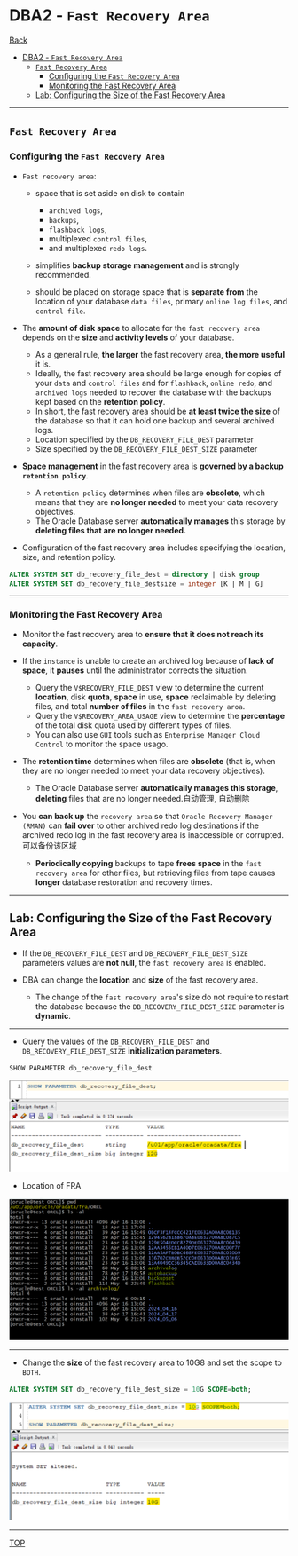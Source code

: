 # DBA2 - `Fast Recovery Area`

[Back](../../index.md)

- [DBA2 - `Fast Recovery Area`](#dba2---fast-recovery-area)
  - [`Fast Recovery Area`](#fast-recovery-area)
    - [Configuring the `Fast Recovery Area`](#configuring-the-fast-recovery-area)
    - [Monitoring the Fast Recovery Area](#monitoring-the-fast-recovery-area)
  - [Lab: Configuring the Size of the Fast Recovery Area](#lab-configuring-the-size-of-the-fast-recovery-area)

---

## `Fast Recovery Area`

### Configuring the `Fast Recovery Area`

- `Fast recovery area`:

  - space that is set aside on disk to contain

    - `archived logs`,
    - `backups`,
    - `flashback logs`,
    - multiplexed `control files`,
    - and multiplexed `redo logs`.

  - simplifies **backup storage management** and is strongly recommended.
  - should be placed on storage space that is **separate from** the location of your database `data files`, primary `online log files`, and `control file`.

- The **amount of disk space** to allocate for the `fast recovery area` depends on the **size** and **activity levels** of your database.

  - As a general rule, **the larger** the fast recovery area, **the more useful** it is.
  - Ideally, the fast recovery area should be large enough for copies of your `data` and `control files` and for `flashback`, `online redo`, and `archived logs` needed to recover the database with the backups kept based on the **retention policy**.
  - In short, the fast recovery area should be **at least twice the size** of the database so that it can hold one backup and several archived logs.
  - Location specified by the `DB_RECOVERY_FILE_DEST` parameter
  - Size specified by the `DB_RECOVERY_FILE_DEST_SIZE` parameter

- **Space management** in the fast recovery area is **governed by a backup `retention policy`**.

  - A `retention policy` determines when files are **obsolete**, which means that they are **no longer needed** to meet your data recovery objectives.
  - The Oracle Database server **automatically manages** this storage by **deleting files that are no longer needed.**

- Configuration of the fast recovery area includes specifying the location, size, and retention policy.

```sql
ALTER SYSTEM SET db_recovery_file_dest = directory | disk group
ALTER SYSTEM SET db_recovery_file_destsize = integer [K | M | G]
```

---

### Monitoring the Fast Recovery Area

- Monitor the fast recovery area to **ensure that it does not reach its capacity**.

- If the `instance` is unable to create an archived log because of **lack of space**, it **pauses** until the administrator corrects the situation.

  - Query the `V$RECOVERY_FILE_DEST` view to determine the current **location**, disk **quota**, **space** in use, **space** reclaimable by deleting files, and total **number of files** in the `fast recovery aroa`.
  - Query the `V$RECOVERY_AREA_USAGE` view to determine the **percentage** of the total disk quota used by different types of files.
  - You can also use `GUI` tools such as `Enterprise Manager Cloud Control` to monitor the space usago.

- The **retention time** determines when files are **obsolete** (that is, when they are no longer needed to meet your data recovery objectives).

  - The Oracle Database server **automatically manages this storage**, **deleting** files that are no longer needed.自动管理, 自动删除

- You **can back up** the `recovery area` so that `Oracle Recovery Manager (RMAN)` can **fail over** to other archived redo log destinations if the archived redo log in the fast recovery area is inaccessible or corrupted.可以备份该区域
  - **Periodically copying** backups to tape **frees space** in the `fast recovery area` for other files, but retrieving files from tape causes **longer** database restoration and recovery times.

---

## Lab: Configuring the Size of the Fast Recovery Area

- If the `DB_RECOVERY_FILE_DEST` and `DB_RECOVERY_FILE_DEST_SIZE` parameters values are **not null**, the `fast recovery area` is enabled.

- DBA can change the **location** and **size** of the fast recovery area.

  - The change of the `fast recovery area`'s size do not require to restart the database because the `DB_RECOVERY_FILE_DEST_SIZE` parameter is **dynamic**.

---

- Query the values of the `DB_RECOVERY_FILE_DEST` and `DB_RECOVERY_FILE_DEST_SIZE` **initialization parameters**.

```sql
SHOW PARAMETER db_recovery_file_dest
```

![fra01](./pic/fra01.png)

- Location of FRA

![fra01](./pic/fra02.png)

---

- Change the **size** of the fast recovery area to 10G8 and set the scope to `BOTH`.

```sql
ALTER SYSTEM SET db_recovery_file_dest_size = 10G SCOPE=both;
```

![fra03](./pic/fra03.png)

---

[TOP](#dba2---fast-recovery-area)
